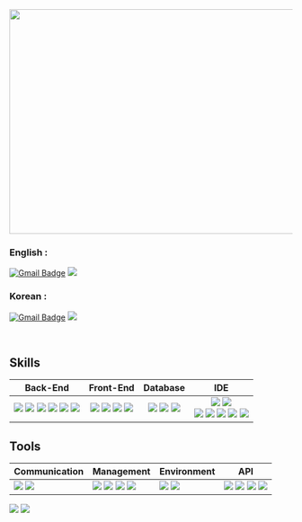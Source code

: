 <div align=center>
  <img src="https://capsule-render.vercel.app/api?type=waving&height=300&color=gradient&text=Jake's%20Github"  style ="width : 1000px; height:400px"/>
</div>

### English : 
[![Gmail Badge](https://img.shields.io/badge/Gmail-d14836?style=flat-square&logo=Gmail&logoColor=white&link=mailto:jakedyj92@gmail.com)](mailto:jakedyj92@gmail.com) <span><a href="https://www.notion.so/1fac7578d5718085b539c6934cedfedb"><img src="https://img.shields.io/badge/Notion-00000?style=round-square&logo=Notion&logoColor=black"/></span></a>

### Korean :
[![Gmail Badge](https://img.shields.io/badge/Gmail-d14836?style=flat-square&logo=Gmail&logoColor=white&link=mailto:kor.jakejung@gmail.com)](mailto:kor.jakejung@gmail.com) <span><a href="https://www.notion.so/1d1c7578d57180728e22f3e36270120f"><img src="https://img.shields.io/badge/Notion-00000?style=round-square&logo=Notion&logoColor=black"/></span></a>



<br>

## Skills

| Back-End | Front-End | Database | IDE |
| --- | --- | --- | --- |
| <div align=center><span><img src="https://img.shields.io/badge/java-%23ED8B00.svg?style=Social&logo=openjdk&logoColor=white"/></span> <span><img src="https://img.shields.io/badge/-JSP-red"/></span> <span><img src="https://img.shields.io/badge/JSON-00000?style=Social&logo=JSON&logoColor=black"/></span>  <span><img src="https://img.shields.io/badge/SpringBoot-6DB33F?style=Social&logo=Spring&logoColor=black"/></span> <span><img src="https://img.shields.io/badge/python-3670A0?style=Social&logo=python&logoColor=ffdd54"/></span> <span><img src="https://img.shields.io/badge/FastAPI-005571?style=Social&logo=fastapi"/></span></div> | <div align=center><span><img src="https://img.shields.io/badge/JavaScript-F7DF1E?style=Social&logo=JavaScript&logoColor=black"/></span> <span><img src="https://img.shields.io/badge/HTML-E34F26?style=Social&logo=HTML&logoColor=black"/></span> <span><img src="https://img.shields.io/badge/CSS-1572B6?style=Social&logo=CSS&logoColor=black"/></span> <span><img src="https://img.shields.io/badge/ThymeLeaf-005F0F?style=Social&logo=ThymeLeaf&logoColor=black"/></span> | <div align=center><span><img src="https://img.shields.io/badge/Oracle-F80000.svg?style=Social&logo=mysql&logoColor=white"/></span> <span><img src="https://img.shields.io/badge/-MyBatis-orange"/></span> <span><img src="https://img.shields.io/badge/MySQL-%2300f.svg?style=Social&logo=mysql&logoColor=white"/></span></div> | <div align=center><span><img src="https://img.shields.io/badge/Eclipse-2C2255.svg?style=Social&logo=Eclipse&logoColor=white"/></span> <span><img src="https://img.shields.io/badge/Visual%20Studio%20Code-007ACC.svg?style=Social&logo=Visual%20Studio%20Code&logoColor=white"/></span> <br> <span><img src="https://img.shields.io/badge/IntelliJ-000000.svg?style=Social&logo=IntelliJ%20IDEA&logoColor=white"/></span> <span><img src="https://img.shields.io/badge/-DBeaver-brightgreen"/></span> <span><img src="https://img.shields.io/badge/Sourcetree-0052CC.svg?style=Social&logo=Sourcetree&logoColor=white"/></span> <span><img src="https://img.shields.io/badge/Postman-FF6C37.svg?style=Social&logo=Postman&logoColor=white"/></span> <span><img src="https://img.shields.io/badge/pycharm-143?style=Social&logo=pycharm&logoColor=black&color=black&labelColor=green"/></span></div>|


## Tools

| Communication | Management | Environment | API |
| --- | --- | --- | --- |
| <span><img src="https://img.shields.io/badge/Slack-4A154B.svg?style=round-square&logo=Slack&logoColor=white"/></span> <span><img src="https://img.shields.io/badge/Discord-5865F2?style=round-square&logo=Discord&logoColor=black"/></span> | <span><img src="https://img.shields.io/badge/Git-F05032?style=round-square&logo=Git&logoColor=black"/></span> <span><img src="https://img.shields.io/badge/GitHub-181717?style=round-square&logo=GitHub&logoColor=black"/></span> <span><img src="https://img.shields.io/badge/Gradle-02303A?style=round-square&logo=Gradle&logoColor=black"/></span> <span><img src="https://img.shields.io/badge/-yml-brightgreen"/></span> | <span><img src="https://img.shields.io/badge/Tomcat-F8DC75?style=flat&logo=ApacheTomcat&logoColor=white"/></span> <span><img src="https://img.shields.io/badge/AWS-232F3E?style=flat&logo=AmazonAWS&logoColor=white"/></span> | <span><img src="https://img.shields.io/badge/-JDBC-blue"/></span> <span><img src="https://img.shields.io/badge/-KAKAO login-yellow"/></span> <span><img src="https://img.shields.io/badge/-REST-green"/></span> <span><img src="https://img.shields.io/badge/JDK-red"/></span>|





<div align=left>

<img src="https://github-readme-stats.vercel.app/api/top-langs/?username=Jakej92&layout=pie">
<img src="https://github-readme-stats.vercel.app/api?username=Jakej92&show_icons=true">
</div>
<br>
